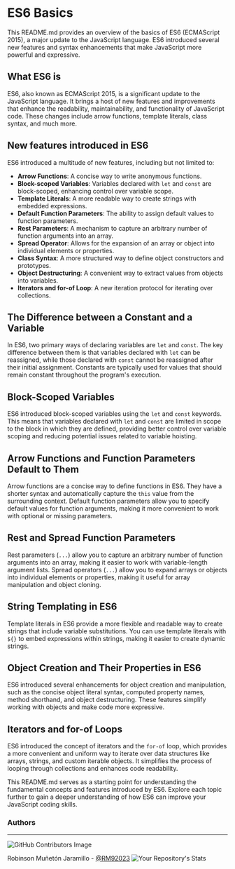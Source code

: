 # ES6 Basics

This README.md provides an overview of the basics of ES6 (ECMAScript 2015), a major update to the JavaScript language. ES6 introduced several new features and syntax enhancements that make JavaScript more powerful and expressive.

## What ES6 is

ES6, also known as ECMAScript 2015, is a significant update to the JavaScript language. It brings a host of new features and improvements that enhance the readability, maintainability, and functionality of JavaScript code. These changes include arrow functions, template literals, class syntax, and much more.

## New features introduced in ES6

ES6 introduced a multitude of new features, including but not limited to:

- **Arrow Functions**: A concise way to write anonymous functions.
- **Block-scoped Variables**: Variables declared with `let` and `const` are block-scoped, enhancing control over variable scope.
- **Template Literals**: A more readable way to create strings with embedded expressions.
- **Default Function Parameters**: The ability to assign default values to function parameters.
- **Rest Parameters**: A mechanism to capture an arbitrary number of function arguments into an array.
- **Spread Operator**: Allows for the expansion of an array or object into individual elements or properties.
- **Class Syntax**: A more structured way to define object constructors and prototypes.
- **Object Destructuring**: A convenient way to extract values from objects into variables.
- **Iterators and for-of Loop**: A new iteration protocol for iterating over collections.

## The Difference between a Constant and a Variable

In ES6, two primary ways of declaring variables are `let` and `const`. The key difference between them is that variables declared with `let` can be reassigned, while those declared with `const` cannot be reassigned after their initial assignment. Constants are typically used for values that should remain constant throughout the program's execution.

## Block-Scoped Variables

ES6 introduced block-scoped variables using the `let` and `const` keywords. This means that variables declared with `let` and `const` are limited in scope to the block in which they are defined, providing better control over variable scoping and reducing potential issues related to variable hoisting.

## Arrow Functions and Function Parameters Default to Them

Arrow functions are a concise way to define functions in ES6. They have a shorter syntax and automatically capture the `this` value from the surrounding context. Default function parameters allow you to specify default values for function arguments, making it more convenient to work with optional or missing parameters.

## Rest and Spread Function Parameters

Rest parameters (`...`) allow you to capture an arbitrary number of function arguments into an array, making it easier to work with variable-length argument lists. Spread operators (`...`) allow you to expand arrays or objects into individual elements or properties, making it useful for array manipulation and object cloning.

## String Templating in ES6

Template literals in ES6 provide a more flexible and readable way to create strings that include variable substitutions. You can use template literals with `${}` to embed expressions within strings, making it easier to create dynamic strings.

## Object Creation and Their Properties in ES6

ES6 introduced several enhancements for object creation and manipulation, such as the concise object literal syntax, computed property names, method shorthand, and object destructuring. These features simplify working with objects and make code more expressive.

## Iterators and for-of Loops

ES6 introduced the concept of iterators and the `for-of` loop, which provides a more convenient and uniform way to iterate over data structures like arrays, strings, and custom iterable objects. It simplifies the process of looping through collections and enhances code readability.

This README.md serves as a starting point for understanding the fundamental concepts and features introduced by ES6. Explore each topic further to gain a deeper understanding of how ES6 can improve your JavaScript coding skills.



### **Authors**
--- 

![GitHub Contributors Image](https://contrib.rocks/image?repo=RM92023/holbertonschool-low_level_programming)

Robinson Muñetón Jaramillo - <a href="https://github.com/RM92023" target="_blank"> @RM92023</a>
 ![Your Repository's Stats](https://github-readme-stats.vercel.app/api?username=RM92023&show_icons=true)